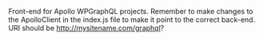 Front-end for Apollo WPGraphQL projects. Remember to make changes to the ApolloClient in the index.js file to make it point to the correct back-end. URI should be http://mysitename.com/graphql?
